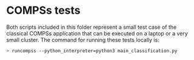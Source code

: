 # COMPSs tests

Both scripts included in this folder represent a small test case of the classical COMPSs application that can be executed on a laptop or a very small cluster. The command for
running these tests locally is:

```bash
> runcompss --python_interpreter=python3 main_classification.py
```
